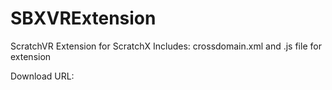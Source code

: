  # SBXVRExtension
ScratchVR Extension for ScratchX
Includes: crossdomain.xml and .js file for extension

Download URL:
